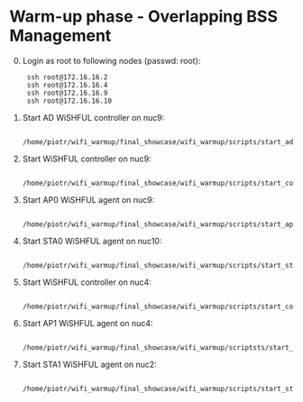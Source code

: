 Warm-up phase - Overlapping BSS Management
==========================================

0. Login as root to following nodes (passwd: root):

		ssh root@172.16.16.2
		ssh root@172.16.16.4
		ssh root@172.16.16.9
		ssh root@172.16.16.10

1. Start AD WiSHFUL controller on nuc9:

		/home/piotr/wifi_warmup/final_showcase/wifi_warmup/scripts/start_ad.sh

2. Start WiSHFUL controller on nuc9:

		/home/piotr/wifi_warmup/final_showcase/wifi_warmup/scripts/start_controller0.sh

3. Start AP0 WiSHFUL agent on nuc9:

		/home/piotr/wifi_warmup/final_showcase/wifi_warmup/scripts/start_ap0.sh

4. Start STA0 WiSHFUL agent on nuc10:
		
		/home/piotr/wifi_warmup/final_showcase/wifi_warmup/scripts/start_sta0.sh

5. Start WiSHFUL controller on nuc4:

		/home/piotr/wifi_warmup/final_showcase/wifi_warmup/scripts/start_controller1.sh

6. Start AP1 WiSHFUL agent on nuc4:

		/home/piotr/wifi_warmup/final_showcase/wifi_warmup/scriptsts/start_ap1.sh

7. Start STA1 WiSHFUL agent on nuc2:
		
		/home/piotr/wifi_warmup/final_showcase/wifi_warmup/scripts/start_sta1.sh
